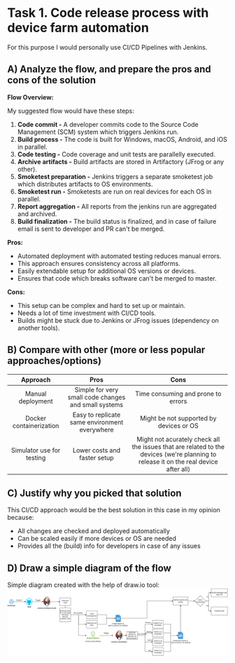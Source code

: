 # Task 1. Code release process with device farm automation

For this purpose I would personally use CI/CD Pipelines with Jenkins.

## A) Analyze the flow, and prepare the pros and cons of the solution

**Flow Overview:**

My suggested flow would have these steps:

1.  **Code commit -** A developer commits code to the Source Code Management (SCM) system which triggers Jenkins run.
2.  **Build process -** The code is built for Windows, macOS, Android, and iOS in parallel.
3.  **Code testing -** Code coverage and unit tests are parallelly executed.
4.  **Archive artifacts -** Build artifacts are stored in Artifactory (JFrog or any other).
5.  **Smoketest preparation -** Jenkins triggers a separate smoketest job which distributes artifacts to OS environments.
6.  **Smoketest run -** Smoketests are run on real devices for each OS in parallel.
7.  **Report aggregation -** All reports from the jenkins run are aggregated and archived.
8.  **Build finalization -** The build status is finalized, and in case of failure email is sent to developer and PR can't be merged.

**Pros:**

* Automated deployment with automated testing reduces manual errors.
* This approach ensures consistency across all platforms.
* Easily extendable setup for additional OS versions or devices.
* Ensures that code which breaks software can't be merged to master.

**Cons:**
* This setup can be complex and hard to set up or maintain.
* Needs a lot of time investment with CI/CD tools.
* Builds might be stuck due to Jenkins or JFrog issues (dependency on another tools).

## B) Compare with other (more or less popular approaches/options)

| Approach | Pros | Cons |
|:----------:|:-------------:|:------:|
| Manual deployment | Simple for very small code changes and small systems | Time consuming and prone to errors |
| Docker containerization |    Easy to replicate same environment everywhere   |   Might be not supported by devices or OS |
| Simulator use for testing | Lower costs and faster setup | Might not acurately check all the issues that are related to the devices (we're planning to release it on the real device after all) |

## C) Justify why you picked that solution
This CI/CD approach would be the best solution in this case in my opinion because:

* All changes are checked and deployed automatically
* Can be scaled easily if more devices or OS are needed
* Provides all the (build) info for developers in case of any issues  

## D) Draw a simple diagram of the flow
Simple diagram created with the help of draw.io tool:
![Diagram of the CI/CD Pipeline](img/code_release_flow.png)